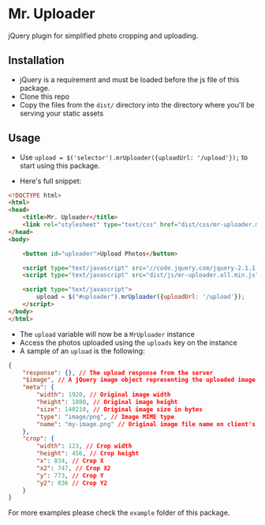 # Mr. Uploader
jQuery plugin for simplified photo cropping and uploading.

## Installation

- jQuery is a requirement and must be loaded before the js file of this package.
- Clone this repo
- Copy the files from the `dist/` directory into the directory where you'll be serving your static assets

## Usage

- Use `upload = $('selector').mrUploader({uploadUrl: '/upload'});` to start using this package.

- Here's full snippet:

```html
<!DOCTYPE html>
<html>
<head>
    <title>Mr. Uploader</title>
    <link rel="stylesheet" type="text/css" href="dist/css/mr-uploader.min.css">
</head>
<body>

    <button id="uploader">Upload Photos</button>

    <script type="text/javascript" src="//code.jquery.com/jquery-2.1.1.min.js"></script>
    <script type="text/javascript" src="dist/js/mr-uploader.all.min.js"></script>

    <script type="text/javascript">
        upload = $("#uploader").mrUploader({uploadUrl: '/upload'});
    </script>
</body>
</html>
```

- The `upload` variable will now be a `MrUploader` instance
- Access the photos uploaded using the `uploads` key on the instance
- A sample of an `upload` is the following:

```json
{
    "response": {}, // The upload response from the server
    "$image", // A jQuery image object representing the uploaded image
    "meta": {
        "width": 1920, // Original image width
        "height": 1080, // Original image height
        "size": 140210, // Original image size in bytes
        "type": "image/png", // Image MIME type
        "name": "my-image.png" // Original image file name on client's disk
    },
    "crop": {
        "width": 123, // Crop width
        "height": 456, // Crop height
        "x": 834, // Crop X
        "x2": 747, // Crop X2
        "y": 773, // Crop Y
        "y2": 836 // Crop Y2
    }
}
```

For more examples please check the `example` folder of this package.
